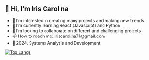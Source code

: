 ##  👋 Hi, I’m Iris Carolina
- 👀 I’m interested in creating many projects and making new friends 
- 🌱 I’m currently learning React (Javascript) and Python
- 💞️ I’m looking to collaborate on different and challenging projects
- 📫 How to reach me: iriscarolina71@gmail.com
- 🧠 2024. Systems Analysis and Development 


[![Top Langs](https://github-readme-stats.vercel.app/api/top-langs/?username=irisccarolina&layout=compact)](https://github.com/anuraghazra/github-readme-stats)

<!---
IrisCcarolina/IrisCcarolina is a ✨ special ✨ repository because its `README.md` (this file) appears on your GitHub profile.
You can click the Preview link to take a look at your changes.
--->
